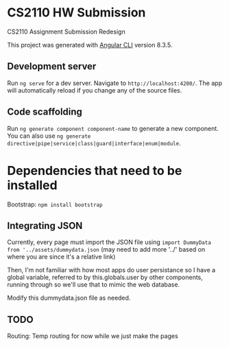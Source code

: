 # CS2110 HW Submission
CS2110 Assignment Submission Redesign

This project was generated with [Angular CLI](https://github.com/angular/angular-cli) version 8.3.5.

## Development server

Run `ng serve` for a dev server. Navigate to `http://localhost:4200/`. The app will automatically reload if you change any of the source files.

## Code scaffolding

Run `ng generate component component-name` to generate a new component. You can also use `ng generate directive|pipe|service|class|guard|interface|enum|module`.

# Dependencies that need to be installed
Bootstrap: `npm install bootstrap`

## Integrating JSON
Currently, every page must import the JSON file using `import DummyData from '../assets/dummydata.json` (may need to add more '../' based on where you are since it's a relative link)

Then, I'm not familiar with how most apps do user persistance so I have a global variable, referred to by this.globals.user by other components, running through so we'll use that to mimic the web database. 

Modify this dummydata.json file as needed.

## TODO
Routing: Temp routing for now while we just make the pages